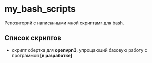 # my_bash_scripts

Репозиторий с написанными мной скриптами для bash. 

## Список скриптов
- скрипт обертка для **openvpn3**, упрощающий базовую работу с программой **[в разработке]**